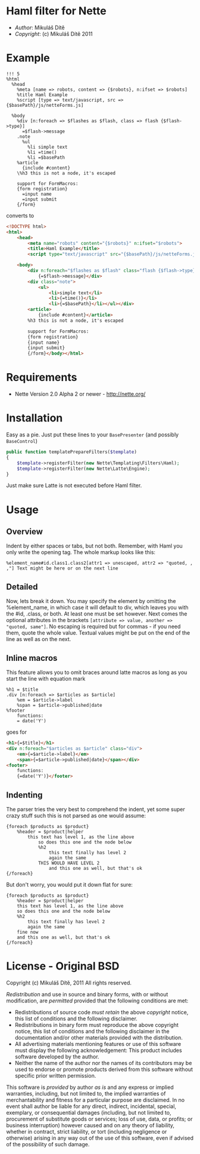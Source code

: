 # Haml filter for Nette

* _Author_: Mikuláš Dítě
* _Copyright_: (c) Mikuláš Dítě 2011

# Example


```haml
!!! 5
%html
  %head
    %meta [name => robots, content => {$robots}, n:ifset => $robots]
    %title Haml Example
    %script [type => text/javascript, src => {$basePath}/js/netteForms.js]

  %body
    %div [n:foreach => $flashes as $flash, class => flash {$flash->type}]
      =$flash->message
    .note
      %ul
        %li simple text
        %li =time()
        %li =$basePath
    %article
      {include #content}
    \%h3 this is not a node, it's escaped

    support for FormMacros:
    {form registration}
      =input name
      =input submit
    {/form}
```

converts to

```html
<!DOCTYPE html>
<html>
	<head>
		<meta name="robots" content="{$robots}" n:ifset="$robots">
		<title>Haml Example</title>
		<script type="text/javascript" src="{$basePath}/js/netteForms.js"></script></head>

	<body>
		<div n:foreach="$flashes as $flash" class="flash {$flash->type}">
			{=$flash->message}</div>
		<div class="note">
			<ul>
				<li>simple text</li>
				<li>{=time()}</li>
				<li>{=$basePath}</li></ul></div>
		<article>
			{include #content}</article>
		%h3 this is not a node, it's escaped

		support for FormMacros:
		{form registration}
		{input name}
		{input submit}
		{/form}</body></html>
```

# Requirements

* Nette Version 2.0 Alpha 2 or newer - http://nette.org/

# Installation

Easy as a pie. Just put these lines to your ```BasePresenter``` (and possibly ```BaseControl```)

```php
public function templatePrepareFilters($template)
{
	$template->registerFilter(new Nette\Templating\Filters\Haml);
	$template->registerFilter(new Nette\Latte\Engine);
}
```

Just make sure Latte is not executed before Haml filter.

# Usage

## Overview

Indent by either spaces or tabs, but not both. Remember, with Haml you only write the opening tag. The whole markup looks like this:

```haml
%element_name#id.class1.class2[attr1 => unescaped, attr2 => "quoted, , ,"] Text might be here or on the next line
```

## Detailed

Now, lets break it down. You may specify the element by omitting the %element_name, in which case it will default to div, which leaves you with the #id, .class, or both. At least one must be set however. Next comes the optional attributes in the brackets ```[attribute => value, another => "quoted, same"]```. No escaping is required but for commas - if you need them, quote the whole value. Textual values might be put on the end of the line as well as on the next.

## Inline macros

This feature allows you to omit braces around latte macros as long as you start the line with equation mark

```haml
%h1 = $title
.div [n:foreach => $articles as $article]
	%em = $article->label
	%span = $article->published|date
%footer
	functions:
	= date('Y')
```

goes for

```html
<h1>{=$title}</h1>
<div n:foreach="$articles as $article" class="div">
	<em>{=$article->label}</em>
	<span>{=$article->published|date}</span></div>
<footer>
	functions:
	{=date('Y')}</footer>
```

## Indenting

The parser tries the very best to comprehend the indent, yet some super crazy stuff such this is not parsed as one would assume:

```haml
{foreach $products as $product}
	%header = $product|helper
		this text has level 1, as the line above
			so does this one and the node below
			%h2
				this text finally has level 2
				again the same
			THIS WOULD HAVE LEVEL 2
				and this one as well, but that's ok
{/foreach}
```
But don't worry, you would put it down flat for sure:

```haml
{foreach $products as $product}
	%header = $product|helper
	this text has level 1, as the line above
	so does this one and the node below
	%h2
		this text finally has level 2
		again the same
	fine now
	and this one as well, but that's ok
{/foreach}
```

# License - Original BSD

Copyright (c) Mikuláš Dítě, 2011
All rights reserved.

*Redistribution* and use in source and binary forms, with or without
modification, are *permitted* provided that the following conditions are met:

* Redistributions of source code *must retain* the above *copyright* notice, this list of conditions and the following disclaimer.
* Redistributions in binary form must reproduce the above copyright notice, this list of conditions and the following disclaimer in the documentation and/or other materials provided with the distribution.
* All advertising materials mentioning features or use of this software must display the following acknowledgement: This product includes software developed by the author.
* Neither the name of the author nor the names of its contributors may be used to endorse or promote products derived from this software without specific prior written permission.

This software is *provided* by author *_as_* *_is_* and any express or implied warranties, including, but not limited to, the implied warranties of merchantability and fitness for a particular purpose are disclaimed. In no event shall author be liable for any direct, indirect, incidental, special, exemplary, or consequential damages (including, but not limited to, procurement of substitute goods or services; loss of use, data, or profits; or business interruption) however caused and on any theory of liability, whether in contract, strict liability, or tort (including negligence or otherwise) arising in any way out of the use of this software, even if advised of the possibility of such damage.
